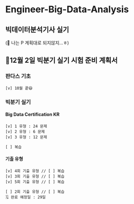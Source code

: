 # Engineer-Big-Data-Analysis
## 빅데이터분석기사 실기

(🚨 나는 P 계획대로 되지않지...ㅎ)

## 📍12월 2일 빅분기 실기 시험 준비 계획서

### 판다스 기초
	[v] 10월 끝😆

### 빅분기 실기
#### Big Data Certification KR
	[v] 1 유형 : 24 문제
	[v] 2 유형 : 6 문제
	[v] 3 유형 : 12 문제

	[ ] 복습

#### 기출 유형
	[v] 4회 기출 유형 // [ ] 복습 
	[v] 3회 기출 유형 // [ ] 복습 
	[v] 5회 기출 유형 // [ ] 복습 
	
	[ ] 2회 기출 유형 // [ ] 복습 
	🗓 완료 예정일 : 29일

